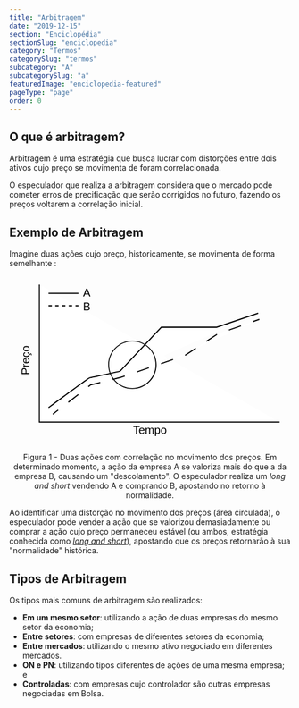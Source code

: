 ```yaml
---
title: "Arbitragem"
date: "2019-12-15"
section: "Enciclopédia"
sectionSlug: "enciclopedia"
category: "Termos"
categorySlug: "termos"
subcategory: "A"
subcategorySlug: "a"
featuredImage: "enciclopedia-featured"
pageType: "page"
order: 0
---
```


## O que é arbitragem?

Arbitragem é uma estratégia que busca lucrar com distorções entre dois ativos cujo preço se movimenta de foram correlacionada.

O especulador que realiza a arbitragem considera que o mercado pode cometer erros de precificação que serão corrigidos no futuro, fazendo os preços voltarem a correlação inicial.

## Exemplo de Arbitragem

Imagine duas ações cujo preço, historicamente, se  movimenta de forma semelhante :


<div style="text-align:center">

<svg viewBox="0 0 250 150" style="enable-background:new 0 0 250 150;">
<style type="text/css">
	.st0longandshort{fill:#FFFFFF;}
	.st1longandshort{font-family:'Arial';}
	.st2longandshort{font-size:10px;}
</style>
<g>
	<polyline class="st0longandshort" points="240.3,129.8 26.7,129.8 26.7,7.8 	"/>
	<polygon points="240.3,130.3 26.2,130.3 26.2,7.8 27.1,7.8 27.1,129.4 240.3,129.4 	"/>
</g>
<text transform="matrix(0 -1 1 0 17.6369 88.062)" class="st1longandshort st2longandshort">Preço</text>
<text transform="matrix(1 0 0 1 109.9929 140.4341)" class="st1longandshort st2longandshort">Tempo</text>
<g>
	<path class="st0longandshort" d="M34.8,117.1c0,0,35.9-26.6,36.7-26.6s26.9-5.8,26.9-5.8l36.7-39h49.2l37-12.4"/>
	<path d="M35.1,117.5l-0.6-0.8C50.9,104.5,70.7,90,71.5,90c0.8,0,16.3-3.4,26.6-5.7l36.8-39.1h49.3l36.9-12.4l0.3,0.9l-37.1,12.5
		h-49l-36.7,39l-0.2,0c-4.2,0.9-25.1,5.6-26.9,5.8C70.1,91.7,49,107.2,35.1,117.5z"/>
</g>
<g>
	<polyline class="st0longandshort" points="38.7,122.9 72.2,96.9 99.1,90.2 155.8,70.8 185.6,51.5 222.3,38.7 	"/>
	<g>
		<rect x="38" y="120.5" transform="matrix(0.7896 -0.6137 0.6137 0.7896 -65.6416 50.6595)" width="6" height="1"/>
		<path d="M52.7,112.7l-0.6-0.8l8.9-6.9l0.6,0.8L52.7,112.7z M70.6,98.8L69.9,98l2.2-1.6l8.6-2.1l0.2,1l-8.5,2.1L70.6,98.8z
			 M91.9,92.5l-0.2-1l7.3-1.8l3.5-1.2l0.3,0.9l-3.6,1.2L91.9,92.5z M113.5,85.8l-0.3-0.9l10.7-3.7l0.3,0.9L113.5,85.8z M135,78.5
			l-0.3-0.9l10.7-3.7l0.3,0.9L135,78.5z M156.5,71l-0.5-0.8l9.5-6.2l0.5,0.8L156.5,71z M175.4,58.6l-0.5-0.8l9.5-6.2l0.5,0.8
			L175.4,58.6z M195.4,48.6l-0.3-0.9l10.7-3.7l0.3,0.9L195.4,48.6z"/>
		<rect x="216.5" y="39.2" transform="matrix(0.9447 -0.3279 0.3279 0.9447 -0.8896 74.1585)" width="6" height="1"/>
	</g>
</g>
<path d="M109.4,100.5c-11.9,0-21.5-9.7-21.5-21.5c0-11.9,9.7-21.5,21.5-21.5s21.5,9.7,21.5,21.5C130.9,90.8,121.3,100.5,109.4,100.5
	z M109.4,58.3c-11.4,0-20.7,9.3-20.7,20.7s9.3,20.7,20.7,20.7S130,90.3,130,78.9S120.8,58.3,109.4,58.3z"/>
<g>
	<line class="st0longandshort" x1="34.8" y1="15.6" x2="61.4" y2="15.6"/>
	<rect x="34.8" y="15.1" width="26.6" height="1"/>
</g>
<g>
	<line class="st0longandshort" x1="34.8" y1="26.6" x2="61.4" y2="26.6"/>
	<path d="M61.4,27.1h-2.6v-1h2.6V27.1z M55.8,27.1h-3v-1h3V27.1z M49.8,27.1h-3v-1h3V27.1z M43.8,27.1h-3v-1h3V27.1z M37.8,27.1h-3
		v-1h3V27.1z"/>
</g>
<text transform="matrix(1 0 0 1 65.4778 18.5181)" class="st1longandshort st2longandshort">A</text>
<text transform="matrix(1 0 0 1 65.48 30.9517)" class="st1longandshort st2longandshort">B</text>
</svg>


<p class="legenda" style="text-align:center">Figura 1 - Duas ações com correlação no movimento dos preços. Em determinado momento, a ação da empresa A se valoriza mais do que a da empresa B, causando um "descolamento". O especulador realiza um <em>long and short</em> vendendo A e comprando B, apostando no retorno à normalidade.</p>
</div>

Ao identificar uma distorção no movimento dos preços (área circulada), o especulador pode vender a ação que se valorizou demasiadamente ou comprar a ação cujo preço permaneceu estável (ou ambos, estratégia conhecida como [*long and short*](/enciclopedia/termos/l/long-and-short)), apostando que os preços retornarão à sua "normalidade" histórica.

## Tipos de Arbitragem

Os tipos mais comuns de arbitragem são realizados:

- **Em um mesmo setor**: utilizando a ação de duas empresas do mesmo setor da economia;
- **Entre setores**: com empresas de diferentes setores da economia;
- **Entre mercados**: utilizando o mesmo ativo negociado em diferentes mercados.
- **ON e PN**: utilizando tipos diferentes de ações de uma mesma empresa; e
- **Controladas**: com empresas cujo controlador são outras empresas negociadas em Bolsa.
